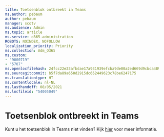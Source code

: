 ```yaml
---
title: Toetsenblok ontbreekt in Teams
ms.author: pebaum
author: pebaum
manager: scotv
ms.audience: Admin
ms.topic: article
ms.service: o365-administration
ROBOTS: NOINDEX, NOFOLLOW
localization_priority: Priority
ms.collection: Adm_O365
ms.custom:
- "9000719"
- "5707"
ms.openlocfilehash: 24fcc22e23afbdae17a931939efcba9de00a2ed669d9cbca489382b91a9073a4
ms.sourcegitcommit: b5f7da89a650d2915dc652449623c78be6247175
ms.translationtype: HT
ms.contentlocale: nl-NL
ms.lasthandoff: 08/05/2021
ms.locfileid: "54005049"
---
```

# <a name="dial-pad-missing-from-teams"></a>Toetsenblok ontbreekt in Teams

Kunt u het toetsenblok in Teams niet vinden? Kijk [hier](https://docs.microsoft.com/alchemyinsights/teams-voice-dial-pad-missing) voor meer informatie.
